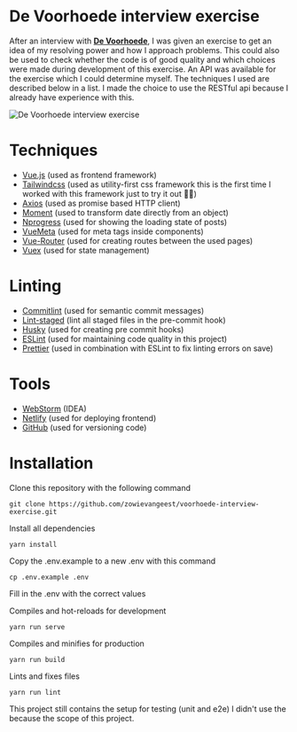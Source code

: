 # De Voorhoede interview exercise

After an interview with **[De Voorhoede](https://voorhoede.nl)**, I was given an exercise to get an idea of my resolving power and how I approach problems. This could also be used to check whether the code is of good quality and which choices were made during development of this exercise. An API was available for the exercise which I could determine myself. The techniques I used are described below in a list. I made the choice to use the RESTful api because I already have experience with this.

![De Voorhoede interview exercise](https://res.cloudinary.com/zowie/image/upload/v1570057902/Github/Voorhoede/de-voorhoede-blog.png)


# Techniques

- [Vue.js](https://vuejs.org/) (used as frontend framework)
- [Tailwindcss](https://tailwindcss.com/) (used as utility-first css framework this is the first time I worked with this framework just to try it out 🤷‍♂️)
- [Axios](https://github.com/axios/axios) (used as promise based HTTP client)
- [Moment](https://momentjs.com/) (used to transform date directly from an object)
- [Nprogress](https://ricostacruz.com/nprogress/) (used for showing the loading state of posts)
- [VueMeta](https://github.com/nuxt/vue-meta) (used for meta tags inside components)
- [Vue-Router](https://router.vuejs.org) (used for creating routes between the used pages)
- [Vuex](https://github.com/vuejs/vuex) (used for state management)

# Linting

- [Commitlint](https://commitlint.js.org/) (used for semantic commit messages)
- [Lint-staged](https://www.npmjs.com/package/lint-staged?activeTab=dependencies) (lint all staged files in the pre-commit hook)
- [Husky](https://www.npmjs.com/package/husky) (used for creating pre commit hooks)
- [ESLint](https://eslint.org/) (used for maintaining code quality in this project)
- [Prettier](https://prettier.io/) (used in combination with ESLint to fix linting errors on save)

# Tools

- [WebStorm](https://www.jetbrains.com/webstorm/) (IDEA)
- [Netlify](https://www.netlify.com/) (used for deploying frontend)
- [GitHub](https://github.com/) (used for versioning code)

# Installation
Clone this repository with the following command

    git clone https://github.com/zowievangeest/voorhoede-interview-exercise.git

Install all dependencies

    yarn install

Copy the .env.example to a new .env with this command

    cp .env.example .env

Fill in the .env with the correct values

Compiles and hot-reloads for development

    yarn run serve

Compiles and minifies for production

    yarn run build
Lints and fixes files

    yarn run lint

This project still contains the setup for testing (unit and e2e) I didn't use the because the scope of this project. 

